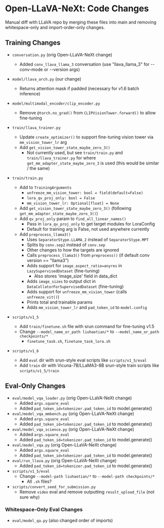 # Open-LLaVA-NeXt: Code Changes

Manual diff with LLaVA repo by merging these files into main and removing whitespace-only and import-order-only changes.

## Training Changes

- `conversation.py` (orig Open-LLaVA-NeXt change)
    - Added `conv_llava_llama_3` conversation (use "llava_llama_3" for --conv-mode or --version args)

- `model/llava_arch.py` (our change)
    - Returns attention mask if padded (necessary for v1.6 batch inference)
- `model/multimodal_encoder/clip_encoder.py`
    - Remove `@torch.no_grad()` from `CLIPVisionTower.forward()` to allow fine-tuning
- `train/llava_trainer.py`
    - Update `create_optimizer()` to support fine-tuning vision tower via `mm_vision_tower_lr` arg
    - Add `get_vision_tower_state_maybe_zero_3()`
        - Not currently used, but see `train/train.py` and `train/llava_trainer.py` for where `get_mm_adapter_state_maybe_zero_3` is used (this would be similar / the same)
- `train/train.py`
    - Add to `TrainingArguments`
        - `unfreeze_mm_vision_tower: bool = field(default=False)`
        - `lora_qv_proj_only: bool = False`
        - `mm_vision_tower_lr: Optional[float] = None`
    - Add `get_vision_tower_state_maybe_zero_3()` (following `get_mm_adapter_state_maybe_zero_3()`)
    - Add `qv_proj_only` param to `find_all_linear_names()`
        - Pass in `lora_qv_proj_only` to get target modules for LoraConfig
        - Default for training arg is False, not used anywhere currently
    - Add `preprocess_llama3()`
        - Uses `SeparatorStype.LLAMA_2` instead of `SeparatorStype.MPT`
        - Splits by `conv.sep2` instead of `conv.sep`
        - Other changes to how the targets are ignored
        - Calls `preprocess_llama3()` from `preprocess()` (if default conv version == "llama3")
        - Adds support for `image_aspect_ratio=anyres` in `LazySupervisedDataset` (fine-tuning)
            - Also stores 'image_size' field in data_dict
        - Adds `image_sizes` to output dict in `DataCollatorForSupervisedDataset` (fine-tuning)
        - Adds support for `unfreeze_mm_vision_tower` (calls `unfreeze_vit()`)
        - Prints total and trainable params
        - Adds `mm_vision_tower_lr` and `pad_token_id` to `model.config`
- `scripts/v1_5`
    - Add `train/finetune.sh` file with srun command for fine-tuning v1.5
    - Change `--model_name_or_path liuhaotian/*` to `--model_name_or_path checkpoints/*`
        - `finetune_task.sh`, `finetune_task_lora.sh`
- `scripts/v1_6`
    - Add `eval` dir with srun-style eval scripts like `scripts/v1_5/eval`
    - Add `train` dir with Vicuna-7B/LLaMA3-8B srun-style train scripts like `scripts/v1_5/train`

## Eval-Only Changes

- `eval/model_vqa_loader.py` (orig Open-LLaVA-NeXt change)
    - Added `args.square_eval`
    - Added `pad_token_id=tokenizer.pad_token_id` to model.generate()
- `eval/model_vqa_mmbench.py` (orig Open-LLaVA-NeXt change)
    - Added `args.square_eval`
    - Added `pad_token_id=tokenizer.pad_token_id` to model.generate()
- `eval/model_vqa_science.py` (orig Open-LLaVA-NeXt change)
    - Added `args.square_eval`
    - Added `pad_token_id=tokenizer.pad_token_id` to model.generate()
- `eval/model_vqa.py` (orig Open-LLaVA-NeXt change)
    - Added `args.square_eval`
    - Added `pad_token_id=tokenizer.pad_token_id` to model.generate()
- `eval/run_llava.py` (orig Open-LLaVA-NeXt change)
    - Added `pad_token_id=tokenizer.pad_token_id` to model.generate()
- `scripts/v1_5/eval`
    - Change `--model-path liuhaotian/*` to `--model-path checkpoints/*`
        - All `.sh` files?
- `scripts/convert_seed_for_submission.py`
    - Remove `video` eval and remove outputting `result_upload_file` (not sure why)

### Whitespace-Only Eval Changes

- `eval/model_qa.py` (also changed order of imports)